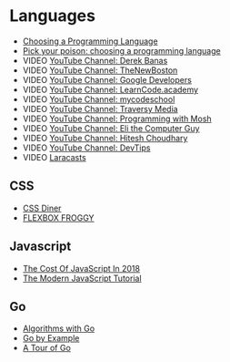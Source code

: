 # Languages

 - [Choosing a Programming Language](https://docs.microsoft.com/en-us/previous-versions/cc168615(v=msdn.10))
 - [Pick your poison: choosing a programming language](http://www.readme.lk/busting-bubbles-ten-popular-programming-languages/)
 - VIDEO [YouTube Channel: Derek Banas](https://www.youtube.com/user/derekbanas)
 - VIDEO [YouTube Channel: TheNewBoston](https://www.youtube.com/user/thenewboston)
 - VIDEO [YouTube Channel: Google Developers](https://www.youtube.com/user/GoogleDevelopers)
 - VIDEO [YouTube Channel: LearnCode.academy](https://www.youtube.com/user/learncodeacademy)
 - VIDEO [YouTube Channel: mycodeschool](https://www.youtube.com/user/mycodeschool)
 - VIDEO [YouTube Channel: Traversy Media](https://www.youtube.com/user/TechGuyWeb/)
 - VIDEO [YouTube Channel: Programming with Mosh](https://www.youtube.com/user/thenewboston)
 - VIDEO [YouTube Channel: Eli the Computer Guy](https://www.youtube.com/user/elithecomputerguy)
 - VIDEO [YouTube Channel: Hitesh Choudhary](https://www.youtube.com/user/hiteshitube)
 - VIDEO [YouTube Channel: DevTips](https://www.youtube.com/user/DevTipsForDesigners)
 - VIDEO [Laracasts](https://laracasts.com)

## CSS

 - [CSS Diner](https://flukeout.github.io/)
 - [FLEXBOX FROGGY](https://flexboxfroggy.com/)

## Javascript

 - [The Cost Of JavaScript In 2018](https://medium.com/@addyosmani/the-cost-of-javascript-in-2018-7d8950fbb5d4)
 - [The Modern JavaScript Tutorial](https://javascript.info/)

## Go

 - [Algorithms with Go](https://algorithmswithgo.com/)
 - [Go by Example](https://gobyexample.com/)
 - [A Tour of Go](https://tour.golang.org/)
